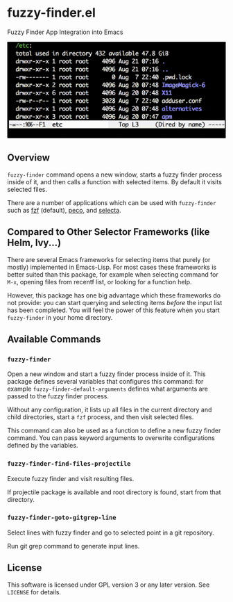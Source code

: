 fuzzy-finder.el
===============

Fuzzy Finder App Integration into Emacs

![cap](cap.gif)


Overview
--------

`fuzzy-finder` command opens a new window, starts a fuzzy finder
process inside of it, and then calls a function with selected items.
By default it visits selected files.

There are a number of applications which can be used with `fuzzy-finder`
such as [fzf][] (default), [peco], and [selecta][].



Compared to Other Selector Frameworks (like Helm, Ivy...)
---------------------------------------------------------

There are several Emacs frameworks for selecting items that purely (or mostly)
implemented in Emacs-Lisp.
For most cases these frameworks is better suited than this package, for example
when selecting command for `M-x`, opening files from recentf list, or looking
for a function help.

However, this package has one big advantage which these frameworks do not
provide: you can start querying and selecting items *before* the input list has
been completed.
You will feel the power of this feature when you start `fuzzy-finder` in
your home directory.


Available Commands
------------------


### `fuzzy-finder`

Open a new window and start a fuzzy finder process inside of it.
This package defines several variables that configures this command:
for example `fuzzy-finder-default-arguments` defines what arguments are passed
to the fuzzy finder process.

Without any configuration, it lists up all files in the current directory and
child directories, start a `fzf` process, and then visit selected files.

This command can also be used as a function to define a new fuzzy finder command.
You can pass keyword arguments to overwrite configurations defined by the
variables.


### `fuzzy-finder-find-files-projectile`

Execute fuzzy finder and visit resulting files.

If projectile package is available and root directory is found, start from that
directory.


### `fuzzy-finder-goto-gitgrep-line`

Select lines with fuzzy finder and go to selected point in a git repository.

Run git grep command to generate input lines.


License
-------

This software is licensed under GPL version 3 or any later version.
See `LICENSE` for details.


[fzf]: https://github.com/junegunn/fzf
[peco]: https://github.com/peco/peco
[selecta]: https://github.com/garybernhardt/selecta
